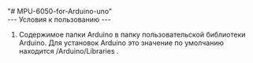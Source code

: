 "# MPU-6050-for-Arduino-uno"  
--- Условия к пользованию ---
1.  Содержимое папки Arduino в папку пользовательской библиотеки Arduino. Для установок Arduino это значение по умолчанию находится /Arduino/Libraries .
